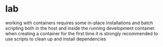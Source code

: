 
# lab

working with containers requires some in-place installations and batch scripting both in the host and inside the running development container. when creating a container for the first time it is strongly recommended to use scripts to clean up and install dependencies
